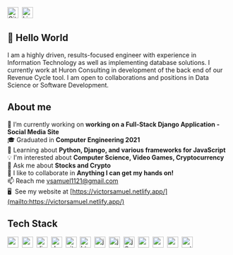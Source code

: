 <a href="https://www.github.com/vicsamuel/" target="_blank"><img src="https://img.shields.io/badge/vicsamuel-100000?style=flat&logo=github&logoColor=white" alt="GitHub Badge" height="25"></a>&nbsp;
<a href="https://www.linkedin.com/in/v1c" target="_blank"><img src="https://img.shields.io/badge/v1c-0077B5?style=flat&logo=linkedin&logoColor=white" alt="LinkedIn Badge" height="25"></a>&nbsp;

## 👋 Hello World
I am a highly driven, results-focused engineer with experience in Information Technology as well as implementing database solutions. I currently work at Huron Consulting in development of the back end of our Revenue Cycle tool. I am open to collaborations and positions in Data Science or Software Development.

## About me
🔭&nbsp;I’m currently working on **working on a Full-Stack Django Application - Social Media Site**
<br/>🎓&nbsp;Graduated in **Computer Engineering 2021**
<br/>🌱&nbsp;Learning about **Python, Django, and various frameworks for JavaScript**
<br/>💡&nbsp;I'm interested about **Computer Science, Video Games, Cryptocurrency**
<br/>💬&nbsp;Ask me about **Stocks and Crypto**
<br/>🤝&nbsp;I like to collaborate in **Anything I can get my hands on!**
<br/>📫&nbsp;Reach me [vsamuel1121@gmail.com](mailto:vsamuel1121@gmail.com)
<br/>🖥&nbsp; See my website at [https://victorsamuel.netlify.app/](mailto:https://victorsamuel.netlify.app/)

## Tech Stack
<img src="https://img.shields.io/badge/C-05122A?style=flat&logo=c" alt="c Badge" height="25">&nbsp;
<img src="https://img.shields.io/badge/C++-05122A?style=flat&logo=c%2B%2B&" alt="c++ Badge" height="25">&nbsp;
<img src="https://img.shields.io/badge/Django-05122A?style=flat&logo=django" alt="django Badge" height="25">&nbsp;
<img src="https://img.shields.io/badge/Docker-05122A?style=flat&logo=docker" alt="docker Badge" height="25">&nbsp;
<img src="https://img.shields.io/badge/Git-05122A?style=flat&logo=git" alt="git Badge" height="25">&nbsp;
<img src="https://img.shields.io/badge/Html5-05122A?style=flat&logo=html5" alt="html5 Badge" height="25">&nbsp;
<img src="https://img.shields.io/badge/Java-05122A?style=flat&logo=java" alt="java Badge" height="25">&nbsp;
<img src="https://img.shields.io/badge/Javascript-05122A?style=flat&logo=javascript" alt="javascript Badge" height="25">&nbsp;
<img src="https://img.shields.io/badge/Jquery-05122A?style=flat&logo=jQuery" alt="jQuery Badge" height="25">&nbsp;
<img src="https://img.shields.io/badge/Matlab-05122A?style=flat&logo=matlab" alt="matlab Badge" height="25">&nbsp;
<img src="https://img.shields.io/badge/Mysql-05122A?style=flat&logo=mysql" alt="mysql Badge" height="25">&nbsp;
<img src="https://img.shields.io/badge/Nodejs-05122A?style=flat&logo=node.js" alt="nodejs Badge" height="25">&nbsp;
<img src="https://img.shields.io/badge/Python-05122A?style=flat&logo=python" alt="python Badge" height="25">&nbsp;
